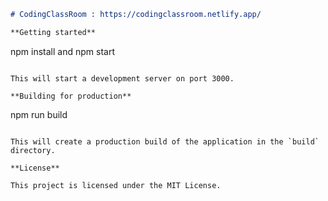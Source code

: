 ```markdown
# CodingClassRoom : https://codingclassroom.netlify.app/

**Getting started**

```
npm install and
npm start
```

This will start a development server on port 3000.

**Building for production**

```
npm run build
```

This will create a production build of the application in the `build` directory.

**License**

This project is licensed under the MIT License.
```
